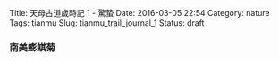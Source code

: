 Title: 天母古道歲時記 1 - 驚蟄
Date: 2016-03-05 22:54
Category: nature
Tags: tianmu
Slug: tianmu_trail_journal_1
Status: draft

### 南美蟛蜞菊
